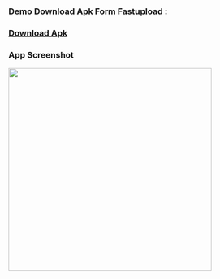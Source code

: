 ### **Demo Download Apk Form Fastupload :**
### **<a href="https://fastupload.co/1101150" >Download Apk </a>**

### **App Screenshot** 
<div>
<img src="https://user-images.githubusercontent.com/35005761/132991185-1a372812-3ad7-493f-8bf6-ca2b01a0c1ea.jpg" width="400">
 
</div>


